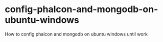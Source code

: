 # config-phalcon-and-mongodb-on-ubuntu-windows
How to config phalcon and mongodb on ubuntu windows until work

